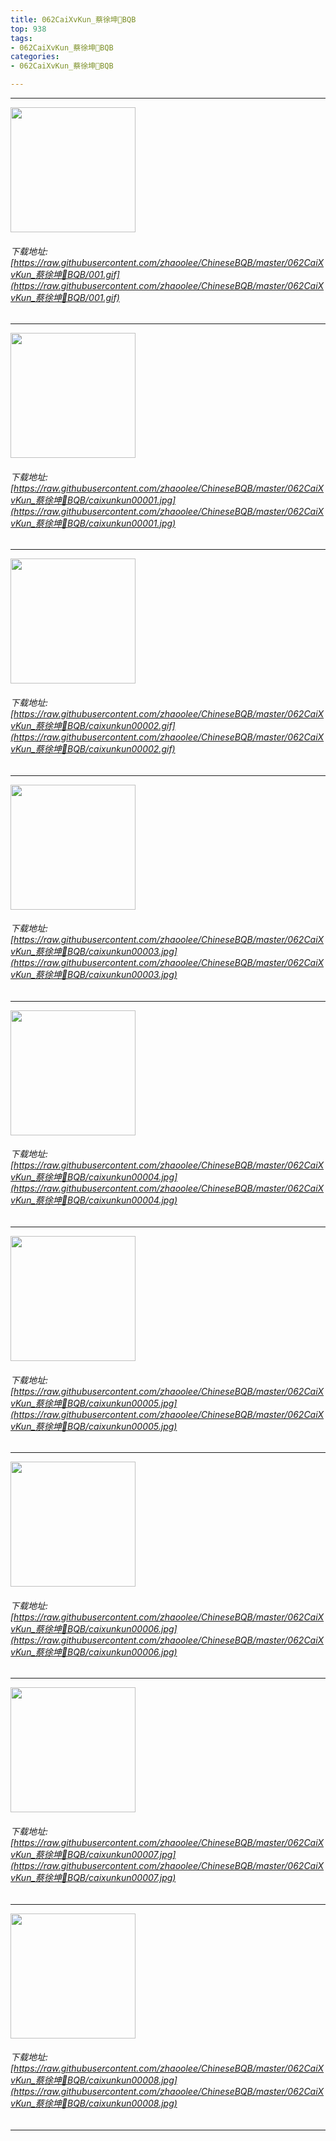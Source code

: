 ```yaml
---
title: 062CaiXvKun_蔡徐坤🏀BQB
top: 938
tags:
- 062CaiXvKun_蔡徐坤🏀BQB
categories:
- 062CaiXvKun_蔡徐坤🏀BQB

---
```


------

<!-- more -->

<img height='200px' style='height:200px;'  src='/ChineseBQB/images/loading.png' data-original=https://raw.githubusercontent.com/zhaoolee/ChineseBQB/master/062CaiXvKun_蔡徐坤🏀BQB/001.gif /><br/><h6>下载地址: [https://raw.githubusercontent.com/zhaoolee/ChineseBQB/master/062CaiXvKun_蔡徐坤🏀BQB/001.gif](https://raw.githubusercontent.com/zhaoolee/ChineseBQB/master/062CaiXvKun_蔡徐坤🏀BQB/001.gif)</h6><hr/><img height='200px' style='height:200px;'  src='/ChineseBQB/images/loading.png' data-original=https://raw.githubusercontent.com/zhaoolee/ChineseBQB/master/062CaiXvKun_蔡徐坤🏀BQB/caixunkun00001.jpg /><br/><h6>下载地址: [https://raw.githubusercontent.com/zhaoolee/ChineseBQB/master/062CaiXvKun_蔡徐坤🏀BQB/caixunkun00001.jpg](https://raw.githubusercontent.com/zhaoolee/ChineseBQB/master/062CaiXvKun_蔡徐坤🏀BQB/caixunkun00001.jpg)</h6><hr/><img height='200px' style='height:200px;'  src='/ChineseBQB/images/loading.png' data-original=https://raw.githubusercontent.com/zhaoolee/ChineseBQB/master/062CaiXvKun_蔡徐坤🏀BQB/caixunkun00002.gif /><br/><h6>下载地址: [https://raw.githubusercontent.com/zhaoolee/ChineseBQB/master/062CaiXvKun_蔡徐坤🏀BQB/caixunkun00002.gif](https://raw.githubusercontent.com/zhaoolee/ChineseBQB/master/062CaiXvKun_蔡徐坤🏀BQB/caixunkun00002.gif)</h6><hr/><img height='200px' style='height:200px;'  src='/ChineseBQB/images/loading.png' data-original=https://raw.githubusercontent.com/zhaoolee/ChineseBQB/master/062CaiXvKun_蔡徐坤🏀BQB/caixunkun00003.jpg /><br/><h6>下载地址: [https://raw.githubusercontent.com/zhaoolee/ChineseBQB/master/062CaiXvKun_蔡徐坤🏀BQB/caixunkun00003.jpg](https://raw.githubusercontent.com/zhaoolee/ChineseBQB/master/062CaiXvKun_蔡徐坤🏀BQB/caixunkun00003.jpg)</h6><hr/><img height='200px' style='height:200px;'  src='/ChineseBQB/images/loading.png' data-original=https://raw.githubusercontent.com/zhaoolee/ChineseBQB/master/062CaiXvKun_蔡徐坤🏀BQB/caixunkun00004.jpg /><br/><h6>下载地址: [https://raw.githubusercontent.com/zhaoolee/ChineseBQB/master/062CaiXvKun_蔡徐坤🏀BQB/caixunkun00004.jpg](https://raw.githubusercontent.com/zhaoolee/ChineseBQB/master/062CaiXvKun_蔡徐坤🏀BQB/caixunkun00004.jpg)</h6><hr/><img height='200px' style='height:200px;'  src='/ChineseBQB/images/loading.png' data-original=https://raw.githubusercontent.com/zhaoolee/ChineseBQB/master/062CaiXvKun_蔡徐坤🏀BQB/caixunkun00005.jpg /><br/><h6>下载地址: [https://raw.githubusercontent.com/zhaoolee/ChineseBQB/master/062CaiXvKun_蔡徐坤🏀BQB/caixunkun00005.jpg](https://raw.githubusercontent.com/zhaoolee/ChineseBQB/master/062CaiXvKun_蔡徐坤🏀BQB/caixunkun00005.jpg)</h6><hr/><img height='200px' style='height:200px;'  src='/ChineseBQB/images/loading.png' data-original=https://raw.githubusercontent.com/zhaoolee/ChineseBQB/master/062CaiXvKun_蔡徐坤🏀BQB/caixunkun00006.jpg /><br/><h6>下载地址: [https://raw.githubusercontent.com/zhaoolee/ChineseBQB/master/062CaiXvKun_蔡徐坤🏀BQB/caixunkun00006.jpg](https://raw.githubusercontent.com/zhaoolee/ChineseBQB/master/062CaiXvKun_蔡徐坤🏀BQB/caixunkun00006.jpg)</h6><hr/><img height='200px' style='height:200px;'  src='/ChineseBQB/images/loading.png' data-original=https://raw.githubusercontent.com/zhaoolee/ChineseBQB/master/062CaiXvKun_蔡徐坤🏀BQB/caixunkun00007.jpg /><br/><h6>下载地址: [https://raw.githubusercontent.com/zhaoolee/ChineseBQB/master/062CaiXvKun_蔡徐坤🏀BQB/caixunkun00007.jpg](https://raw.githubusercontent.com/zhaoolee/ChineseBQB/master/062CaiXvKun_蔡徐坤🏀BQB/caixunkun00007.jpg)</h6><hr/><img height='200px' style='height:200px;'  src='/ChineseBQB/images/loading.png' data-original=https://raw.githubusercontent.com/zhaoolee/ChineseBQB/master/062CaiXvKun_蔡徐坤🏀BQB/caixunkun00008.jpg /><br/><h6>下载地址: [https://raw.githubusercontent.com/zhaoolee/ChineseBQB/master/062CaiXvKun_蔡徐坤🏀BQB/caixunkun00008.jpg](https://raw.githubusercontent.com/zhaoolee/ChineseBQB/master/062CaiXvKun_蔡徐坤🏀BQB/caixunkun00008.jpg)</h6><hr/>
